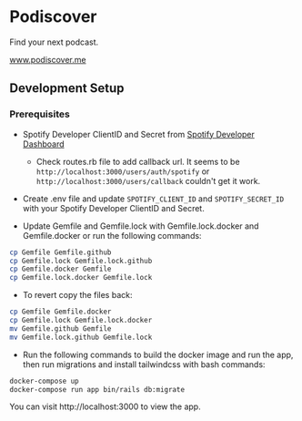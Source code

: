 # Podiscover

Find your next podcast.

www.podiscover.me

## Development Setup

### Prerequisites

- Spotify Developer ClientID and Secret from [Spotify Developer Dashboard](https://developer.spotify.com/dashboard/) 
    - Check routes.rb file to add callback url. It seems to be `http://localhost:3000/users/auth/spotify` or `http://localhost:3000/users/callback` couldn't get it work.

- Create .env file and update `SPOTIFY_CLIENT_ID` and `SPOTIFY_SECRET_ID` with your Spotify Developer ClientID and Secret.

- Update Gemfile and Gemfile.lock with Gemfile.lock.docker and Gemfile.docker or run the following commands:

```bash
cp Gemfile Gemfile.github
cp Gemfile.lock Gemfile.lock.github
cp Gemfile.docker Gemfile
cp Gemfile.lock.docker Gemfile.lock
```

- To revert copy the files back:

```bash
cp Gemfile Gemfile.docker
cp Gemfile.lock Gemfile.lock.docker
mv Gemfile.github Gemfile
mv Gemfile.lock.github Gemfile.lock
```

- Run the following commands to build the docker image and run the app, then run migrations and install tailwindcss with bash commands:

```bash
docker-compose up
docker-compose run app bin/rails db:migrate
```

You can visit http://localhost:3000 to view the app.




